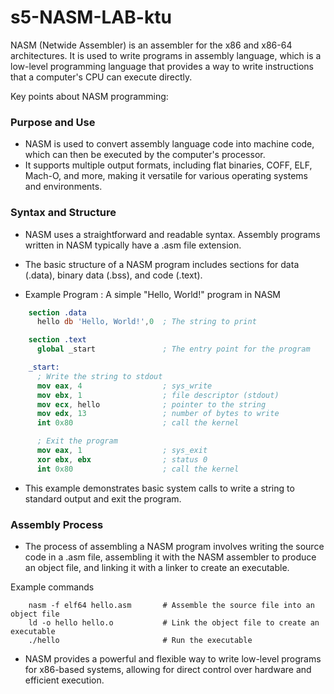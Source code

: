 # s5-NASM-LAB-ktu

NASM (Netwide Assembler) is an assembler for the x86 and x86-64 architectures. It is used to write programs in assembly language, which is a low-level programming language that provides a way to write instructions that a computer's CPU can execute directly.

Key points about NASM programming:

### Purpose and Use
- NASM is used to convert assembly language code into machine code, which can then be executed by the computer's processor.
- It supports multiple output formats, including flat binaries, COFF, ELF, Mach-O, and more, making it versatile for various operating systems and environments.

### Syntax and Structure
- NASM uses a straightforward and readable syntax. Assembly programs written in NASM typically have a .asm file extension.
- The basic structure of a NASM program includes sections for data (.data), binary data (.bss), and code (.text).

- Example Program : A simple "Hello, World!" program in NASM 
```NASM
    section .data
      hello db 'Hello, World!',0  ; The string to print

    section .text
      global _start               ; The entry point for the program

    _start:
      ; Write the string to stdout
      mov eax, 4                  ; sys_write
      mov ebx, 1                  ; file descriptor (stdout)
      mov ecx, hello              ; pointer to the string
      mov edx, 13                 ; number of bytes to write
      int 0x80                    ; call the kernel

      ; Exit the program
      mov eax, 1                  ; sys_exit
      xor ebx, ebx                ; status 0
      int 0x80                    ; call the kernel
```

- This example demonstrates basic system calls to write a string to standard output and exit the program.

### Assembly Process
- The process of assembling a NASM program involves writing the source code in a .asm file, assembling it with the NASM assembler to produce an object file, and linking it with a linker to create an executable.

Example commands

        nasm -f elf64 hello.asm       # Assemble the source file into an object file
        ld -o hello hello.o           # Link the object file to create an executable
        ./hello                       # Run the executable

- NASM provides a powerful and flexible way to write low-level programs for x86-based systems, allowing for direct control over hardware and efficient execution.
